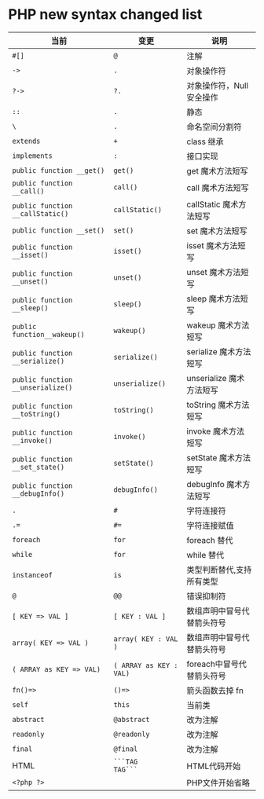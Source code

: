 # PHP new syntax changed list


|当前  |    变更     |       说明          |
|------|-------------|---------------------|
|`#[]` |  `@ `       |注解            |
|`->`  |  `.`        |对象操作符    |
|`?->` |`?.`|对象操作符，Null 安全操作|
|`::`|`.`|静态|
|`\`   | `.`        |命名空间分割符|
|`extends`|`+`      |class 继承|
|`implements`|`:` |接口实现|
|`public function __get()`|`get()`|get 魔术方法短写|
|`public function __call()`|`call()`|call 魔术方法短写|
|`public function __callStatic()`|`callStatic()`|callStatic 魔术方法短写|
|`public function __set()`|`set()`|set 魔术方法短写|
|`public function __isset()`|`isset()`|isset 魔术方法短写|
|`public function __unset()`|`unset()`|unset 魔术方法短写|
|`public function __sleep()`|`sleep()`|sleep 魔术方法短写|
|`public function__wakeup()`|`wakeup()`|wakeup 魔术方法短写|
|`public function __serialize()`|`serialize()`|serialize 魔术方法短写|
|`public function __unserialize()`|`unserialize()`|unserialize 魔术方法短写|
|`public function __toString()`|`toString()`|toString 魔术方法短写|
|`public function __invoke()`|`invoke()`|invoke 魔术方法短写|
|`public function __set_state()`|`setState()`|setState 魔术方法短写| 
|`public function __debugInfo()`|`debugInfo()`|debugInfo 魔术方法短写|
|`.`|`#`|字符连接符|
|`.=`|`#=`|字符连接赋值|
|`foreach`|`for`|foreach 替代|
|`while`|`for`|while 替代|
|`instanceof`|`is`|类型判断替代,支持所有类型|
|`@`|`@@`|错误抑制符|
|`[ KEY => VAL ]`|`[ KEY : VAL ]`|数组声明中冒号代替箭头符号|
|`array( KEY => VAL )`|`array( KEY : VAL )`|数组声明中冒号代替箭头符号|
|`( ARRAY as KEY => VAL)`|`( ARRAY as KEY : VAL)` |foreach中冒号代替箭头符号|
|`fn()=>`|`()=>`|箭头函数去掉 fn|
|`self`|`this`|当前类|
|`abstract`|`@abstract`|改为注解|
|`readonly`|`@readonly`|改为注解|
|`final`|`@final`|改为注解|
|HTML|`` ```TAG      TAG``` ``|HTML代码开始|
|`<?php ?>`||PHP文件开始省略|
